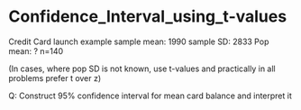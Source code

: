 # Confidence_Interval_using_t-values



Credit Card launch example sample mean: 1990 sample SD: 2833 Pop mean: ? n=140 

(In cases, where pop SD is not known, use t-values and practically in all problems prefer t over z) 

Q: Construct 95% confidence interval for mean card balance and interpret it

